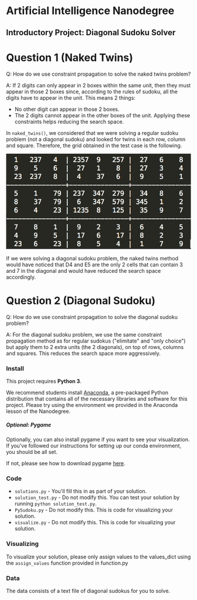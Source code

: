 # Artificial Intelligence Nanodegree
## Introductory Project: Diagonal Sudoku Solver

# Question 1 (Naked Twins)
Q: How do we use constraint propagation to solve the naked twins problem?

A: If 2 digits can only appear in 2 boxes within the same unit, then they must appear in those 2 boxes since, 
according to the rules of sudoku, all the digits have to appear in the unit. This means 2 things:
- No other digit can appear in those 2 boxes.
- The 2 digits cannot appear in the other boxes of the unit.
Applying these constraints helps reducing the search space.

In `naked_twins()`, we considered that we were solving a regular sudoku problem (not a diagonal sudoku) and
looked for twins in each row, column and square.
Therefore, the grid obtained in the test case is the following.

![sudoku image](sudokuimg.jpg)

If we were solving a diagonal sudoku problem, the naked twins method would have noticed that D4 and E5 are the only 2 cells
that can contain 3 and 7 in the diagonal and would have reduced the search space accordingly.


# Question 2 (Diagonal Sudoku)
Q: How do we use constraint propagation to solve the diagonal sudoku problem?

A: For the diagonal sudoku problem, we use the same constraint propagation method as for regular sudokus ("elimitate" and "only choice") but apply them to 2 extra units (the 2 diagonals), on top of rows, columns and squares. This reduces the search space more aggressively.

### Install

This project requires **Python 3**.

We recommend students install [Anaconda](https://www.continuum.io/downloads), a pre-packaged Python distribution that contains all of the necessary libraries and software for this project. 
Please try using the environment we provided in the Anaconda lesson of the Nanodegree.

##### Optional: Pygame

Optionally, you can also install pygame if you want to see your visualization. If you've followed our instructions for setting up our conda environment, you should be all set.

If not, please see how to download pygame [here](http://www.pygame.org/download.shtml).

### Code

* `solutions.py` - You'll fill this in as part of your solution.
* `solution_test.py` - Do not modify this. You can test your solution by running `python solution_test.py`.
* `PySudoku.py` - Do not modify this. This is code for visualizing your solution.
* `visualize.py` - Do not modify this. This is code for visualizing your solution.

### Visualizing

To visualize your solution, please only assign values to the values_dict using the ```assign_values``` function provided in function.py

### Data

The data consists of a text file of diagonal sudokus for you to solve.
